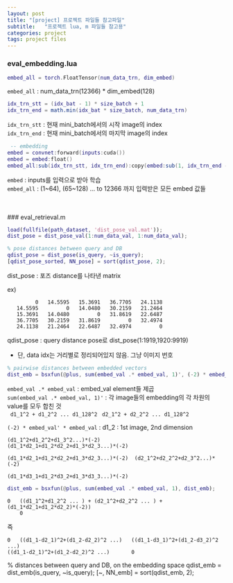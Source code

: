 ```yaml
---
layout: post
title: "[project] 프로젝트 파일들 참고파일"
subtitle:   "프로젝트 lua, m 파일들 참고용"
categories: project
tags: project files
---
```


### eval_embedding.lua

```lua
embed_all = torch.FloatTensor(num_data_trn, dim_embed)
 ```
`embed_all` : num_data_trn(12366) * dim_embed(128)

```lua
idx_trn_stt = (idx_bat - 1) * size_batch + 1
idx_trn_end = math.min(idx_bat * size_batch, num_data_trn)
```

`idx_trn_stt` : 현재 mini_batch에서의 시작 image의 index <br />
`idx_trn_end` : 현재 mini_batch에서의 마지막 image의 index


```lua
 -- embedding
embed = convnet:forward(inputs:cuda())
embed = embed:float()
embed_all:sub(idx_trn_stt, idx_trn_end):copy(embed:sub(1, idx_trn_end - idx_trn_stt + 1))
```
`embed` : inputs를 입력으로 받아 학습 <br />
`embed_all` : (1~64), (65~128) ... to 12366 까지 입력받은
모든 embed 값들

<br />
<br />
### eval_retrieval.m

```Matlab
load(fullfile(path_dataset, 'dist_pose_val.mat'));
dist_pose = dist_pose_val(1:num_data_val, 1:num_data_val);

% pose distances between query and DB
qdist_pose = dist_pose(is_query, ~is_query);
[qdist_pose_sorted, NN_pose] = sort(qdist_pose, 2);
```
dist_pose : 포즈 distance를 나타낸 matrix

ex)
```
         0   14.5595   15.3691   36.7705   24.1138
   14.5595         0   14.0480   30.2159   21.2464
   15.3691   14.0480         0   31.8619   22.6487
   36.7705   30.2159   31.8619         0   32.4974
   24.1138   21.2464   22.6487   32.4974         0
```

qdist_pose : query distance pose로 dist_pose(1:1919,1920:9919) <br />
* 단, data idx는 거리별로 정리되어있지 않음. 그냥 이미지 번호

```Matlab
% pairwise distances between embedded vectors
dist_emb = bsxfun(@plus, sum(embed_val .* embed_val, 1)', (-2) * embed_val' * embed_val);
```

`embed_val .* embed_val` : embed_val element들 제곱 <br />
`sum(embed_val .* embed_val, 1)'` : 각 image들의 embedding의 각 차원의 value를 모두 합친 것 <br />
``` d1_1^2 + d1_2^2 ... d1_128^2```
``` d2_1^2 + d2_2^2 ... d1_128^2```

`(-2) * embed_val' * embed_val` : 
d1_2 : 1st image, 2nd dimension
```
(d1_1^2+d1_2^2+d1_3^2...)*(-2)           (d1_1*d2_1+d1_2*d2_2+d1_3*d2_3...)*(-2)

(d1_1*d2_1+d1_2*d2_2+d1_3*d2_3...)*(-2)  (d2_1^2+d2_2^2+d2_3^2...)*(-2)

(d1_1*d3_1+d1_2*d3_2+d1_3*d3_3...)*(-2)
```

``` Matlab
dist_emb = bsxfun(@plus, sum(embed_val .* embed_val, 1), dist_emb);
```

```
0   ((d1_1^2+d1_2^2 ... ) + (d2_1^2+d2_2^2 ... ) + (d1_1*d2_1+d1_2*d2_2)*(-2))
    0
```
즉
```
0   ((d1_1-d2_1)^2+(d1_2-d2_2)^2 ...)   ((d1_1-d3_1)^2+(d1_2-d3_2)^2 ...)
((d1_1-d2_1)^2+(d1_2-d2_2)^2 ...)       0
```

 % distances between query and DB, on the embedding space
qdist_emb = dist_emb(is_query, ~is_query);
[~, NN_emb] = sort(qdist_emb, 2);
```